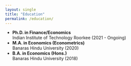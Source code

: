 ```yaml
---
layout: single
title: "Education"
permalink: /education/
---
```


- **Ph.D. in Finance/Economics** <br>
Indian Institute of Technology Roorkee (2021 - Ongoing)
- **M.A. in Economics (Econometrics)** <br>
Banaras Hindu University (2020)
- **B.A. in Economics (Hons.)** <br>
Banaras Hindu University (2018)
